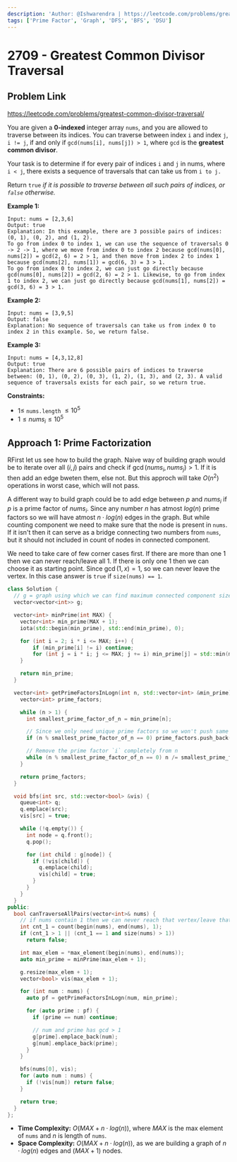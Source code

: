 ```yaml
---
description: 'Author: @Ishwarendra | https://leetcode.com/problems/greatest-common-divisor-traversal/'
tags: ['Prime Factor', 'Graph', 'DFS', 'BFS', 'DSU']
---
```


# 2709 - Greatest Common Divisor Traversal

## Problem Link

https://leetcode.com/problems/greatest-common-divisor-traversal/

You are given a **0-indexed** integer array `nums`, and you are allowed to traverse between its indices. You can traverse between index `i` and index `j`, `i != j`, if and only if `gcd(nums[i], nums[j]) > 1`, where `gcd` is the **greatest common divisor**.

Your task is to determine if for every pair of indices `i` and `j` in nums, where `i < j`, there exists a sequence of traversals that can take us from `i to j.`

Return `true` *if it is possible to traverse between all such pairs of indices, or `false` otherwise.*

**Example 1:**

```
Input: nums = [2,3,6]
Output: true
Explanation: In this example, there are 3 possible pairs of indices: (0, 1), (0, 2), and (1, 2).
To go from index 0 to index 1, we can use the sequence of traversals 0 -> 2 -> 1, where we move from index 0 to index 2 because gcd(nums[0], nums[2]) = gcd(2, 6) = 2 > 1, and then move from index 2 to index 1 because gcd(nums[2], nums[1]) = gcd(6, 3) = 3 > 1.
To go from index 0 to index 2, we can just go directly because gcd(nums[0], nums[2]) = gcd(2, 6) = 2 > 1. Likewise, to go from index 1 to index 2, we can just go directly because gcd(nums[1], nums[2]) = gcd(3, 6) = 3 > 1.
```

**Example 2:**

```
Input: nums = [3,9,5]
Output: false
Explanation: No sequence of traversals can take us from index 0 to index 2 in this example. So, we return false.
```

**Example 3:**

```
Input: nums = [4,3,12,8]
Output: true
Explanation: There are 6 possible pairs of indices to traverse between: (0, 1), (0, 2), (0, 3), (1, 2), (1, 3), and (2, 3). A valid sequence of traversals exists for each pair, so we return true.
```

**Constraints:**

* $1 \leq$ `nums.length` $\leq 10^5$
* $1 \leq nums_i \leq 10^5$

## Approach 1: Prime Factorization

RFirst let us see how to build the graph. Naive way of building graph would be to iterate over all $(i, j)$ pairs and check if $\gcd(nums_i, nums_j) > 1$. If it is then add an edge bweten them, else not. But this approch will take $O(n^2)$ operations in worst case, which will not pass.

A different way to build graph could be to add edge between $p$ and $nums_i$ if $p$ is a prime factor of $nums_i$. Since any number $n$ has atmost $log(n)$ prime factors so we will have atmost $n \cdot log(n)$ edges in the graph. But while counting component we need to make sure that the node is present in `nums`. If it isn't then it can serve as a bridge connecting two numbers from `nums`, but it should not included in count of nodes in connected component.

We need to take care of few corner cases first. If there are more than one $1$ then we can never reach/leave all $1$. If there is only one $1$ then we can choose it as starting point. Since $\gcd(1, x) = 1$, so we can never leave the vertex. In this case answer is `true` if `size(nums) == 1`. 

<SolutionAuthor name="@Ishwarendra"/>

```cpp
class Solution {
  // g = graph using which we can find maximum connected component size
  vector<vector<int>> g;

  vector<int> minPrime(int MAX) {
    vector<int> min_prime(MAX + 1);
    iota(std::begin(min_prime), std::end(min_prime), 0);

    for (int i = 2; i * i <= MAX; i++) { 
        if (min_prime[i] != i) continue;
        for (int j = i * i; j <= MAX; j += i) min_prime[j] = std::min(min_prime[j], i);
    }

    return min_prime;
  }

  vector<int> getPrimeFactorsInLogn(int n, std::vector<int> &min_prime) {
    vector<int> prime_factors;

    while (n > 1) {
      int smallest_prime_factor_of_n = min_prime[n];

      // Since we only need unique prime factors so we won't push same number again and again
      if (n % smallest_prime_factor_of_n == 0) prime_factors.push_back(smallest_prime_factor_of_n);

      // Remove the prime factor `i` completely from n
      while (n % smallest_prime_factor_of_n == 0) n /= smallest_prime_factor_of_n;
    } 

    return prime_factors;
  }

  void bfs(int src, std::vector<bool> &vis) {
    queue<int> q;
    q.emplace(src);
    vis[src] = true;

    while (!q.empty()) {
      int node = q.front();
      q.pop();

      for (int child : g[node]) {
        if (!vis[child]) {
          q.emplace(child);
          vis[child] = true;
        }
      }
    }
  }  
public:
  bool canTraverseAllPairs(vector<int>& nums) {
    // if nums contain 1 then we can never reach that vertex/leave that vertex.
    int cnt_1 = count(begin(nums), end(nums), 1);
    if (cnt_1 > 1 || (cnt_1 == 1 and size(nums) > 1))
      return false;

    int max_elem = *max_element(begin(nums), end(nums));
    auto min_prime = minPrime(max_elem + 1);

    g.resize(max_elem + 1);
    vector<bool> vis(max_elem + 1);

    for (int num : nums) {
      auto pf = getPrimeFactorsInLogn(num, min_prime);

      for (auto prime : pf) {
        if (prime == num) continue;

        // num and prime has gcd > 1
        g[prime].emplace_back(num);
        g[num].emplace_back(prime);
      }
    } 

    bfs(nums[0], vis);
    for (auto num : nums) {
      if (!vis[num]) return false;
    }

    return true;
  }
};
```

- **Time Complexity:** $O(MAX + n \cdot log(n))$, where $MAX$ is the max element of `nums` and $n$ is length of `nums`.
- **Space Complexity:** $O(MAX + n \cdot log(n))$, as we are building a graph of $n \cdot log(n)$ edges and $(MAX + 1)$ nodes.